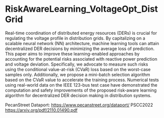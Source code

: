 # RiskAwareLearning_VoltageOpt_DistGrid

Real-time coordination of distributed energy resources (DERs) is crucial for regulating the voltage profile in distribution grids. By capitalizing on a scalable neural network (NN) architecture, machine learning tools can attain decentralized DER decisions by minimizing the average loss of prediction. This paper aims to improve these learning-enabled approaches by  accounting for the potential risks associated with reactive power prediction and voltage deviation. Specifically, we advocate to measure such risks using the conditional value-at-risk (CVaR) loss based on the worst-case samples only. Additionally, we propose a mini-batch selection algorithm based on the CVaR value to accelerate the training process. Numerical tests using real-world data on the IEEE 123-bus test case have demonstrated the computation and safety improvements of the proposed risk-aware learning algorithm for decentralized DER decision making in distribution systems.

PecanStreet Dataport: https://www.pecanstreet.org/dataport/
PSCC2022 https://arxiv.org/pdf/2110.01490.pdf
